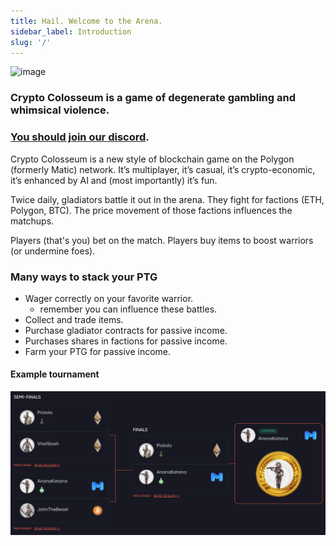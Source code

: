 ```yaml
---
title: Hail. Welcome to the Arena.
sidebar_label: Introduction
slug: '/'
---
```


![image](https://uploads-ssl.webflow.com/5fc6691ec3cdff8aee4f3b45/5fcb712f54f899f235ffaedf_Dragons%201.png)

### Crypto Colosseum is a game of degenerate gambling and <br /> whimsical violence.

### [You should join our discord](https://discord.gg/Z2S3EtQKCn).

Crypto Colosseum is a new style of blockchain game on the Polygon (formerly Matic) network. It’s multiplayer, it’s casual, it’s crypto-economic, it’s enhanced by AI and (most importantly) it’s fun.

Twice daily, gladiators battle it out in the arena. They fight for factions (ETH, Polygon, BTC). The price movement of those factions influences the matchups.

Players (that's you) bet on the match. Players buy items to boost warriors (or undermine foes).

### Many ways to stack your PTG

* Wager correctly on your favorite warrior.
    * remember you can influence these battles.
* Collect and trade items.
* Purchase gladiator contracts for passive income.
* Purchases shares in factions for passive income.
* Farm your PTG for passive income.


#### Example tournament

![image](bracket.png)
